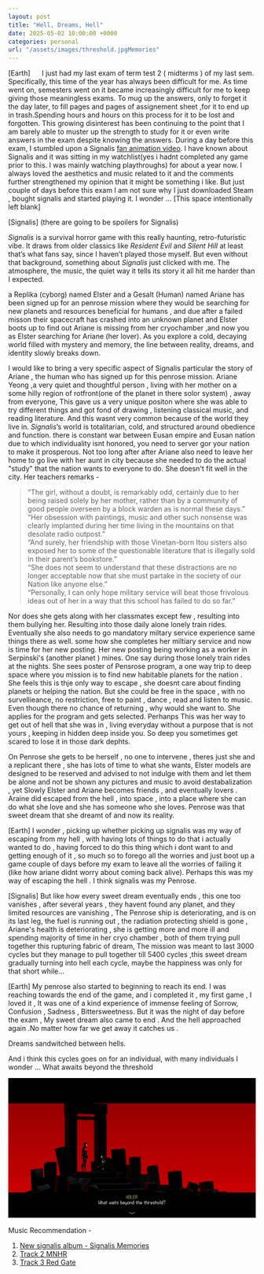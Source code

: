```yaml
---
layout: post
title: "Hell, Dreams, Hell"
date: 2025-05-02 10:00:00 +0000
categories: personal
url: "/assets/images/threshold.jpgMemories"
---
```


[Earth]
&nbsp;&nbsp;&nbsp;&nbsp; I just had my last exam of term test 2 ( midterms ) of my last sem. Specifically, this time of the year has always been difficult for me. As time went on, semesters went on it became increasingly difficult for me to keep giving those meaningless exams. To mug up the answers, only to forget it the day later, to fill pages and pages of assignement sheet ,for it to end up in trash.Spending hours and hours on this process for it to be lost and forgotten. This growing disinterest has been continuing to the point that I am barely able to muster up the strength to study for it or even write answers in the exam despite knowing the answers. During a day before this exam, I stumbled upon a Signalis [fan animation video](https://youtu.be/uEw8W2Pbndo?si=nEkYYmApz9TAKP5_). I have known about Signalis and it was sitting in my watchlist(yes i hadnt completed any game prior to this. I was mainly watching playthroughs) for about a year now. I always loved the aesthetics and music related to it and the comments further strengthened my opinion that it might be something i like. But just couple of days before this exam I am not sure why I just downloaded Steam , bought signalis and started playing it. I wonder ... [This space intentionally left blank]

[Signalis] (there are going to be spoilers for Signalis)

_Signalis_ is a survival horror game with this really haunting, retro-futuristic vibe. It draws from older classics like _Resident Evil_ and _Silent Hill_ at least that’s what fans say, since I haven’t played those myself. But even without that background, something about _Signalis_ just clicked with me. The atmosphere, the music, the quiet way it tells its story it all hit me harder than I expected.

 a Replika (cyborg) named Elster and a Gesalt (Human) named Ariane has been signed up for an penrose mission where they would be searching for new planets and resources beneficial for humans , and due after a failed misson their spacecraft has crashed into an unknown planet and Elster boots up to find out Ariane is missing from her cryochamber ,and now you as Elster searching for Ariane (her lover). As you explore a cold, decaying world filled with mystery and memory, the line between reality, dreams, and identity slowly breaks down.
 
 I would like to bring a very specific aspect of Signalis particular the story of Ariane , the human who has signed up for this penrose mission. Ariane Yeong ,a very quiet and thoughtful person , living with her mother on a some hilly region of rotfront(one of the planet in there solor system) , away from everyone, This gave us a very unique positon where she was able to try different things and got fond of drawing , listening classical music, and reading literature. And this wasnt very common because of the world they live in. _Signalis_’s world is totalitarian, cold, and structured around obedience and function. there is constant war between Eusan empire and  Eusan nation due to which individuality isnt honored, you need to server gor your nation to make it prosperous.
Not too long after after Ariane also need to leave her home to go live with her aunt in city because she needed to do the actual "study" that the nation wants to everyone to do. She doesn't fit well in the city. Her teachers remarks - 

> “The girl, without a doubt, is remarkably odd, certainly due to her being raised solely by her mother, rather than by a community of good people overseen by a block warden as is normal these days.”  
> “Her obsession with paintings, music and other such nonsense was clearly implanted during her time living in the mountains on that desolate radio outpost.”  
> “And surely, her friendship with those Vinetan-born Itou sisters also exposed her to some of the questionable literature that is illegally sold in their parent’s bookstore.”  
> “She does not seem to understand that these distractions are no longer acceptable now that she must partake in the society of our Nation like anyone else.”  
> “Personally, I can only hope military service will beat those frivolous ideas out of her in a way that this school has failed to do so far.”


Nor does she gets along with her classmates except few , resulting into them bullying her. Resulting into those daily alone lonely train rides. Eventually she also needs to go mandatory miltary service experience same things there as well.  some how she completes her miltiary service and now is time for her new posting. Her new posting being working as a worker in Serpinski's (another planet ) mines. One say during those lonely train rides at the nights. She sees poster of Pensrose program, a one way trip to deep space where you mission is to find new habitable planets for the nation . She feels this is thje only way to escape , she doesnt care about finding planets or helping the nation. But she could be free in the space , with no survellieance, no restriction, free to paint , dance , read and listen to music. Even though there no chance of returning , why would she want to. She applies for the program and gets selected. Perhanps This was her way to get out of hell that she was in , living everyday without a purpose that is not yours , keeping in hidden deep inside you. So deep you sometimes get scared to lose it in those dark dephts.

On Penrose she gets to be herself , no one to intervene , theres just she and a replicant there , she has lots of time to what she wants, Elster models are designed to be reserved and advised to not indulge with them and let them be alone and not be shown any pictures and music to avoid destabalization , yet Slowly Elster and Ariane becomes friends , and eventually lovers . Araine did escaped from the hell , into space , into a place where she can do what she love and she has someone who she loves. Penrose was that sweet dream that she dreamt of and now its reality.

[Earth]
I wonder , picking up whether picking up signalis was my way of escaping from my hell , with having lots of things to do that i actually wanted to do , having forced to do this thing which i dont want to and getting enough of it , so much so to forego all the worries and just boot up a game couple of days before my exam to leave all the worries of failing it (like how ariane didnt worry about coming back alive). Perhaps this was my way of escaping the hell . I think signalis was my Penrose.

[Signalis]
But like how every sweet dream eventually ends , this one too vanishes , after several years , they havent found any planet, and they limited resources are vanishing , The Penrose ship is deteriorating, and is on its last leg, the fuel is running out , the radiation protecting shield is gone  , Ariane's health is deteriorating , she is getting more and more ill and spending majority of time in her cryo chamber , both of them trying  pull together this rupturing fabric of dream, The mission was meant to last 3000 cycles but they manage to pull together till 5400 cycles ,this sweet dream gradually turning into hell each cycle, maybe the happiness was only for that short while...

[Earth]
 My penrose also started to beginning to reach its end. I was reaching towards the end of the game, and i completed it , my first game , I loved it , It was one of a kind experience of immense feeling of Sorrow, Confusion , Sadness , Bittersweetness.
But it was the night of day before the exam , My sweet dream also came to end . And the hell approached again .No matter how far we get away it catches us .

Dreams sandwitched between hells.
  
And i think this cycles goes on for an individual, with many individuals
I wonder ...
What awaits beyond the threshold


![What awaits beyond the threshold](/assets/images/threshold.jpg "What awaits beyond the threshold")

Music Recommendation -  
1. [New signalis album - Signalis Memories ](https://youtu.be/axMffgvNQOs?si=DTcHGaFGxnJhLSaK)
2. [Track 2 MNHR](https://youtu.be/iZISFM0pM6Q?si=hB1fYB5lMlaTq2tX)
2. [Track 3 Red Gate](https://youtu.be/wzJnYxerWic?si=bQPr8ZeEZ1Qi9sfN)
